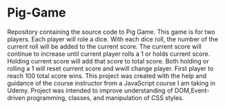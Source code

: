 # Pig-Game
Repository containing the source code to Pig Game.
This game is for two players.
Each player will role a dice. With each dice roll, the number of the current roll will be added to the current score. 
The current score will continue to increase until current player rolls a 1 or holds current score.
Holding current score will add that score to total score. Both holding or rolling a 1 will reset current score and wwill change player.
First player to reach 100 total score wins.
This project was created with the help and guidance of the course instructor from a JavaScript course I am taking in Udemy. 
Project was intended to improve understanding of DOM,Event-driven programming, classes, and manipulation of CSS styles.  
